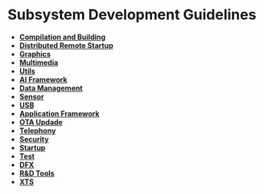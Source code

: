 # Subsystem Development Guidelines<a name="EN-US_TOPIC_0000001111199452"></a>

-   **[Compilation and Building](subsys-build.md)**  
-   **[Distributed Remote Startup](subsys-remote-start.md)**  
-   **[Graphics](subsys-graphics.md)**  
-   **[Multimedia](subsys-multimedia.md)**  
-   **[Utils](subsys-utils.md)**  
-   **[AI Framework](subsys-aiframework.md)**  
-   **[Data Management](subsys-data.md)**  
-   **[Sensor](subsys-sensor.md)**  
-   **[USB](subsys-usbservice.md)** 
-   **[Application Framework](subsys-application-framework.md)**  
-   **[OTA Updade](subsys-ota-guide.md)**  
-   **[Telephony](subsys-tel.md)**
-   **[Security](subsys-security.md)**  
-   **[Startup](subsys-boot.md)**  
-   **[Test](subsys-testguide-test.md)**  
-   **[DFX](subsys-dfx.md)**  
-   **[R&D Tools](subsys-toolchain.md)**  
-   **[XTS](subsys-xts-guide.md)**  


